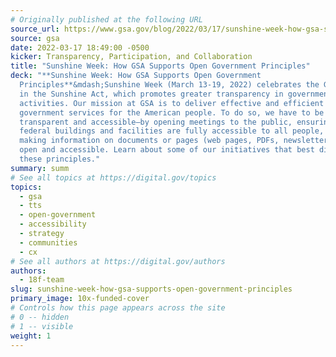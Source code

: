 ```yaml
---
# Originally published at the following URL
source_url: https://www.gsa.gov/blog/2022/03/17/sunshine-week-how-gsa-supports-open-government-principles
source: gsa
date: 2022-03-17 18:49:00 -0500
kicker: Transparency, Participation, and Collaboration
title: "Sunshine Week: How GSA Supports Open Government Principles"
deck: "**Sunshine Week: How GSA Supports Open Government
  Principles**&mdash;Sunshine Week (March 13-19, 2022) celebrates the Government
  in the Sunshine Act, which promotes greater transparency in government
  activities. Our mission at GSA is to deliver effective and efficient
  government services for the American people. To do so, we have to be
  transparent and accessible—by opening meetings to the public, ensuring that
  federal buildings and facilities are fully accessible to all people, and
  making information on documents or pages (web pages, PDFs, newsletters, etc.)
  open and accessible. Learn about some of our initiatives that best display
  these principles."
summary: summ
# See all topics at https://digital.gov/topics
topics:
  - gsa
  - tts
  - open-government
  - accessibility
  - strategy
  - communities
  - cx
# See all authors at https://digital.gov/authors
authors:
  - 18f-team
slug: sunshine-week-how-gsa-supports-open-government-principles
primary_image: 10x-funded-cover
# Controls how this page appears across the site
# 0 -- hidden
# 1 -- visible
weight: 1
---
```

